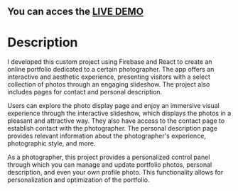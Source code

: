 ##  You can acces the [LIVE DEMO](https://myphotoportofolio.web.app/)
# Description


I developed this custom project using Firebase and React to create an online portfolio dedicated to a certain photographer. The app offers an interactive and aesthetic experience, presenting visitors with a select collection of photos through an engaging slideshow. The project also includes pages for contact and personal description.

Users can explore the photo display page and enjoy an immersive visual experience through the interactive slideshow, which displays the photos in a pleasant and attractive way. They also have access to the contact page to establish contact with the photographer. The personal description page provides relevant information about the photographer's experience, photographic style, and more.

As a photographer, this project provides a personalized control panel through which you can manage and update portfolio photos, personal description, and even your own profile photo. This functionality allows for personalization and optimization of the portfolio.
